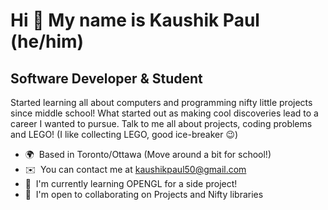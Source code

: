 Hi 👋 My name is Kaushik Paul (he/him)
=============================

Software Developer & Student
----------------------------

Started learning all about computers and programming nifty little projects since middle school! What started out as making cool discoveries lead to a career I wanted to pursue. Talk to me all about projects, coding problems and LEGO! (I like collecting LEGO, good ice-breaker 😉)

*   🌍  Based in Toronto/Ottawa (Move around a bit for school!)
*   ✉️  You can contact me at [kaushikpaul50@gmail.com](mailto:kaushikpaul50@gmail.com)
*   🧠  I'm currently learning OPENGL for a side project!
*   🤝  I'm open to collaborating on Projects and Nifty libraries

